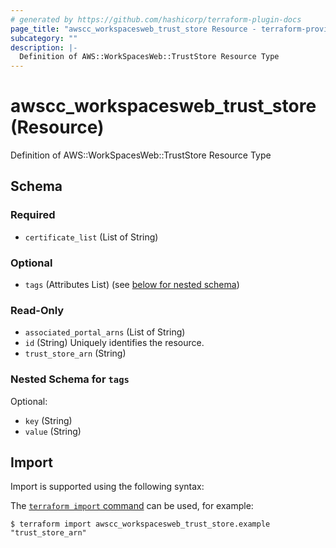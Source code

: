 ```yaml
---
# generated by https://github.com/hashicorp/terraform-plugin-docs
page_title: "awscc_workspacesweb_trust_store Resource - terraform-provider-awscc"
subcategory: ""
description: |-
  Definition of AWS::WorkSpacesWeb::TrustStore Resource Type
---
```


# awscc_workspacesweb_trust_store (Resource)

Definition of AWS::WorkSpacesWeb::TrustStore Resource Type



<!-- schema generated by tfplugindocs -->
## Schema

### Required

- `certificate_list` (List of String)

### Optional

- `tags` (Attributes List) (see [below for nested schema](#nestedatt--tags))

### Read-Only

- `associated_portal_arns` (List of String)
- `id` (String) Uniquely identifies the resource.
- `trust_store_arn` (String)

<a id="nestedatt--tags"></a>
### Nested Schema for `tags`

Optional:

- `key` (String)
- `value` (String)

## Import

Import is supported using the following syntax:

The [`terraform import` command](https://developer.hashicorp.com/terraform/cli/commands/import) can be used, for example:

```shell
$ terraform import awscc_workspacesweb_trust_store.example "trust_store_arn"
```
